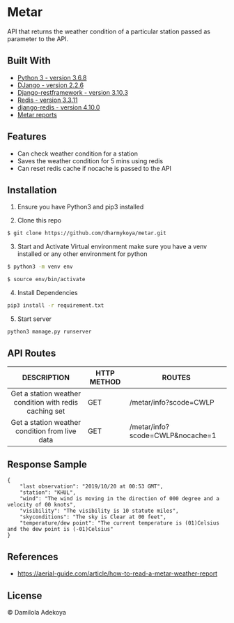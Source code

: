 # Metar

API that returns the weather condition of a particular station passed as parameter to the API.

## Built With

- [Python 3 - version 3.6.8](https://www.python.org/)
- [DJango - version 2.2.6](https://www.djangoproject.com/)
- [Django-restframework - version 3.10.3](https://www.django-rest-framework.org/)
- [Redis - version 3.3.11](https://redis.io/)
- [django-redis - version 4.10.0 ](https://redis.io/)
- [Metar reports](https://tgftp.nws.noaa.gov/data/observations/metar/stations/)

## Features

- Can check weather condition for a station
- Saves the weather condition for 5 mins using redis
- Can reset redis cache if nocache is passed to the API

## Installation

1. Ensure you have Python3 and pip3 installed

2. Clone this repo

```bash
$ git clone https://github.com/dharmykoya/metar.git
```

3. Start and Activate Virtual environment make sure you have a venv installed or any other environment for python

```bash
$ python3 -m venv env
```

```bash
$ source env/bin/activate
```

4. Install Dependencies

```bash
pip3 install -r requirement.txt
```

5. Start server

```bash
python3 manage.py runserver
```

## API Routes

|                      DESCRIPTION                       | HTTP METHOD | ROUTES                           |
| :----------------------------------------------------: | ----------- | -------------------------------- |
| Get a station weather condition with redis caching set | GET         | /metar/info?scode=CWLP           |
|     Get a station weather condition from live data     | GET         | /metar/info?scode=CWLP&nocache=1 |

## Response Sample

```source-json
{
    "last observation": "2019/10/20 at 00:53 GMT",
    "station": "KHUL",
    "wind": "The wind is moving in the direction of 000 degree and a velocity of 00 knots",
    "visibility": "The visibility is 10 statute miles",
    "skyconditions": "The sky is Clear at 00 feet",
    "temperature/dew point": "The current temperature is (01)Celsius and the dew point is (-01)Celsius"
}
```

## References

- https://aerial-guide.com/article/how-to-read-a-metar-weather-report

## License

&copy; Damilola Adekoya

